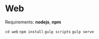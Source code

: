 # Web

Requirements: **nodejs**, **npm**

```cd web```
```npm install```
```gulp scripts```
```gulp serve```
